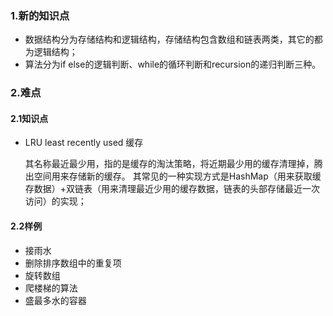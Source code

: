### 1.新的知识点
* 数据结构分为存储结构和逻辑结构，存储结构包含数组和链表两类，其它的都为逻辑结构；
* 算法分为if else的逻辑判断、while的循环判断和recursion的递归判断三种。
### 2.难点

#### 2.1知识点
* LRU least recently used 缓存

    其名称最近最少用，指的是缓存的淘汰策略，将近期最少用的缓存清理掉，腾出空间用来存储新的缓存。
    其常见的一种实现方式是HashMap（用来获取缓存数据）+双链表（用来清理最近少用的缓存数据，链表的头部存储最近一次访问）的实现；

#### 2.2样例
*  接雨水
*  删除排序数组中的重复项
*  旋转数组
*  爬楼梯的算法
*  盛最多水的容器
